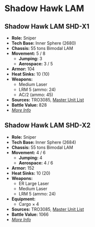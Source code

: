 # Shadow Hawk LAM
## Shadow Hawk LAM SHD-X1
- **Role:** Sniper
- **Tech Base:** Inner Sphere (2680)
- **Chassis:** 55 tons Bimodal LAM
- **Movement:** 5 / 8
  - **Jumping:** 3
  - **Aerospace:** 3 / 5
- **Armor:** 104
- **Heat Sinks:** 10 (10)
- **Weapons:**
  - Medium Laser
  - LRM 5 (ammo: 24)
  - AC/2 (ammo: 45)
- **Sources:** TRO3085, [Master Unit List](http://masterunitlist.info/Unit/Details/5039/shadow-hawk-lam-shd-x1)
- **Battle Value:** 828
- [*More Info*](shadow_hawk_lam/shadow_hawk_lam_shd-x1.md)

## Shadow Hawk LAM SHD-X2
- **Role:** Sniper
- **Tech Base:** Inner Sphere (2684)
- **Chassis:** 55 tons Bimodal LAM
- **Movement:** 4 / 6
  - **Jumping:** 4
  - **Aerospace:** 4 / 6
- **Armor:** 152
- **Heat Sinks:** 10 (20)
- **Weapons:**
  - ER Large Laser
  - Medium Laser
  - LRM 5 (ammo: 24)
- **Equipment:**
  - Cargo × 4
- **Sources:** TRO3085, [Master Unit List](http://masterunitlist.info/Unit/Details/5040/shadow-hawk-lam-shd-x2)
- **Battle Value:** 1066
- [*More Info*](shadow_hawk_lam/shadow_hawk_lam_shd-x2.md)

